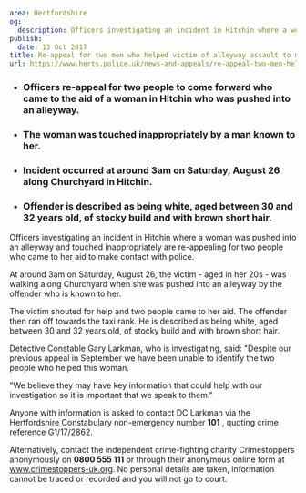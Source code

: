 ```yaml
area: Hertfordshire
og:
  description: Officers investigating an incident in Hitchin where a woman was pushed into an alleyway and touched inappropriately are re-appealing for two people who came to her aid to make contact with police.
publish:
  date: 13 Oct 2017
title: Re-appeal for two men who helped victim of alleyway assault to make contact with police
url: https://www.herts.police.uk/news-and-appeals/re-appeal-two-men-helped-victim-alleyway-assault-make-contact-with-police
```

* ### Officers re-appeal for two people to come forward who came to the aid of a woman in Hitchin who was pushed into an alleyway.

 * ### The woman was touched inappropriately by a man known to her.

 * ### Incident occurred at around 3am on Saturday, August 26 along Churchyard in Hitchin.

 * ### Offender is described as being white, aged between 30 and 32 years old, of stocky build and with brown short hair.

Officers investigating an incident in Hitchin where a woman was pushed into an alleyway and touched inappropriately are re-appealing for two people who came to her aid to make contact with police.

At around 3am on Saturday, August 26, the victim - aged in her 20s - was walking along Churchyard when she was pushed into an alleyway by the offender who is known to her.

The victim shouted for help and two people came to her aid. The offender then ran off towards the taxi rank. He is described as being white, aged between 30 and 32 years old, of stocky build and with brown short hair.

Detective Constable Gary Larkman, who is investigating, said: "Despite our previous appeal in September we have been unable to identify the two people who helped this woman.

"We believe they may have key information that could help with our investigation so it is important that we speak to them."

Anyone with information is asked to contact DC Larkman via the Hertfordshire Constabulary non-emergency number **101** , quoting crime reference G1/17/2862.

Alternatively, contact the independent crime-fighting charity Crimestoppers anonymously on **0800 555 111** or through their anonymous online form at www.crimestoppers-uk.org. No personal details are taken, information cannot be traced or recorded and you will not go to court.
